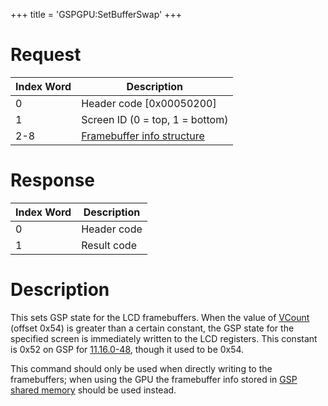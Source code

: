 +++
title = 'GSPGPU:SetBufferSwap'
+++

# Request

| Index Word | Description                                                                           |
|------------|---------------------------------------------------------------------------------------|
| 0          | Header code \[0x00050200\]                                                            |
| 1          | Screen ID (0 = top, 1 = bottom)                                                       |
| 2-8        | [Framebuffer info structure](GSP_Shared_Memory#Framebuffer_info_structure "wikilink") |

# Response

| Index Word | Description |
|------------|-------------|
| 0          | Header code |
| 1          | Result code |

# Description

This sets GSP state for the LCD framebuffers. When the value of
[VCount](GPU/External_Registers#LCD_Source_Framebuffer_Setup "wikilink")
(offset 0x54) is greater than a certain constant, the GSP state for the
specified screen is immediately written to the LCD registers. This
constant is 0x52 on GSP for [11.16.0-48](11.16.0-48 "wikilink"), though
it used to be 0x54.

This command should only be used when directly writing to the
framebuffers; when using the GPU the framebuffer info stored in [GSP
shared memory](GSP_Shared_Memory#Framebuffer_info "wikilink") should be
used instead.
